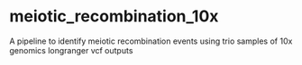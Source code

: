# meiotic_recombination_10x
A pipeline to identify meiotic recombination events using trio samples of 10x genomics longranger vcf outputs
